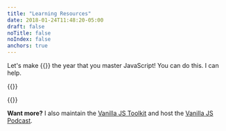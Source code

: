```yaml
---
title: "Learning Resources"
date: 2018-01-24T11:48:20-05:00
draft: false
noTitle: false
noIndex: false
anchors: true
---
```


Let's make {{<year>}} the year that you master&nbsp;JavaScript! You can do this. I can help.

{{<cta for="learnvjs-resources">}}

{{<cta for="products">}}

**Want more?** I also maintain the [Vanilla JS Toolkit](https://vanillajstoolkit.com) and host the [Vanilla JS Podcast](https://vanillajspodcast.com).